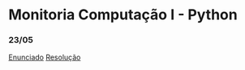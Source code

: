 # Monitoria Computação I - Python

### 23/05
[Enunciado](https://github.com/marianafurriel/Monitoria/blob/main/05233/Enunciado.md)
[Resolução](https://github.com/marianafurriel/Monitoria/blob/main/05233/resolu%C3%A7%C3%A3o.py)